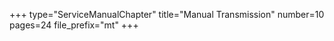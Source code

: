 +++
type="ServiceManualChapter"
title="Manual Transmission"
number=10
pages=24
file_prefix="mt"
+++
